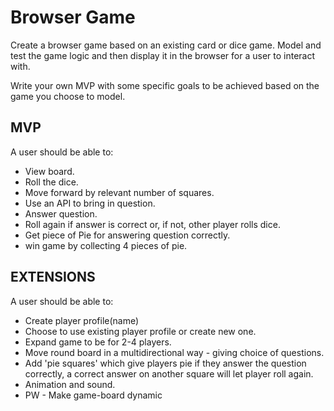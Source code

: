 # Browser Game

Create a browser game based on an existing card or dice game. Model and test the game logic and then display it in the browser for a user to interact with.

Write your own MVP with some specific goals to be achieved based on the game you choose to model.


## MVP
A user should be able to:

* View board.
* Roll the dice.
* Move forward by relevant number of squares.
* Use an API to bring in question.
* Answer question.
* Roll again if answer is correct or, if not, other player rolls dice.
* Get piece of Pie for answering question correctly.
* win game by collecting 4 pieces of pie.

## EXTENSIONS

A user should be able to:

* Create player profile(name)
* Choose to use existing player profile or create new one.
* Expand game to be for 2-4 players.
* Move round board in a multidirectional way - giving choice of questions.
* Add 'pie squares' which give players pie if they answer the  question correctly, a correct answer on another square will let player roll again.
* Animation and sound.
* PW - Make game-board dynamic
